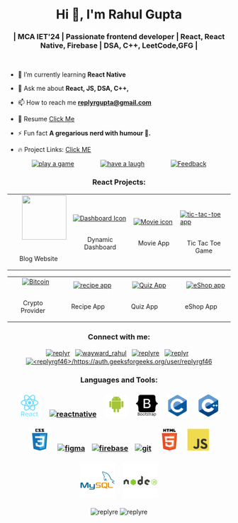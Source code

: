 <h1 align="center">Hi 👋, I'm Rahul Gupta</h1>
  <h3 align="center">
    | MCA IET'24 | Passionate frontend developer | React, React Native, Firebase
    | DSA, C++, LeetCode,GFG |
  </h3>

  <p align="left">
    <a href="https://twitter.com/" target="blank">
      <img
        src="https://img.shields.io/twitter/follow/?logo=twitter&style=for-the-badge"
        alt=""
    /></a>
  </p>

 - 🌱 I’m currently learning **React Native**

- 💬 Ask me about **React, JS, DSA, C++,**

- 📫 How to reach me **replyrgupta@gmail.com**

- 📄 Resume [Click Me](https://drive.google.com/file/d/1P9Ydz3MdjpwItIq8aviI9_LXi6x9hLuo/view?usp=drive_link)

- ⚡ Fun fact **A gregarious nerd with humour 🙂.**
  
- 🔥 Project Links: [Click ME](https://github.com/replyre/All_Projects)

<p align="center">
      &nbsp;&nbsp;&nbsp;&nbsp;&nbsp;&nbsp;
      <a
        target="_blank"
        href="https://replyre.github.io/tetris-game/"
        title="play a game"
        ><img
          src="https://www.freeiconspng.com/uploads/gamepad-icon-0.png"
          width="100"
          height="100"
          alt="play a game"
      /></a>
      &nbsp;&nbsp;&nbsp;&nbsp;&nbsp;&nbsp; &nbsp;&nbsp;&nbsp;&nbsp;&nbsp;&nbsp;
      <a target="_blank" href="https://dadjokes-a0d8c.web.app/" title="have a laugh"
        ><img
          src="https://www.freeiconspng.com/uploads/meme-png-31.png"
          width="100"
          height="100"
          alt="have a laugh"
      /></a>
      &nbsp;&nbsp;&nbsp;&nbsp;&nbsp;&nbsp; &nbsp;&nbsp;&nbsp;&nbsp;&nbsp;&nbsp;
      <a
        target="_blank"
        href="https://replyre.github.io/Feedback_UI/"
        title="Feedback"
        ><img
          src="https://www.freeiconspng.com/uploads/feedback-icon-22.png"
          width="100"
          height="100"
          alt="Feedback"
      /></a>
      &nbsp;&nbsp;&nbsp;&nbsp;&nbsp;&nbsp;
    </p>
<h3 align="center">React Projects:</h3>
  <table align="center">
      <tr>
        <td>
          &nbsp;&nbsp;&nbsp;&nbsp;&nbsp;&nbsp;
          <a
            href="https://replyre.github.io/blog/"
            title="blog website"
            alt="blog website"
            ><img
              src="https://png.pngtree.com/png-vector/20220810/ourmid/pngtree-blogging-concept-picture-writer-laptop-png-image_5722986.png"
              width="100"
              height="100"
            /></a>
          &nbsp;&nbsp;&nbsp;&nbsp;&nbsp;&nbsp;
          <p align="center">Blog Website</p>
        </td>
        <td>
          &nbsp;&nbsp;&nbsp;&nbsp;&nbsp;&nbsp;
          <a href="https://dashboard-replyre.web.app/" title="DashBoard"><img src="https://www.freeiconspng.com/uploads/dashboard-icon-19.png" width="100" height="100" alt="Dashboard Icon" /></a>
          &nbsp;&nbsp;&nbsp;&nbsp;&nbsp;&nbsp;
          <p align="center">Dynamic Dashboard</p>
        </td>
        <td>
          &nbsp;&nbsp;&nbsp;&nbsp;&nbsp;&nbsp;
         <a href="https://movieapp-replyre.web.app/" title="Movie App"><img src="https://www.freeiconspng.com/uploads/movie-icon-11.png" width="100" height="100" alt="Movie icon" /></a>
          &nbsp;&nbsp;&nbsp;&nbsp;&nbsp;&nbsp;
          <p align="center">Movie App</p>
        </td>
         <td>
          &nbsp;&nbsp;&nbsp;&nbsp;&nbsp;&nbsp;
          <a href="https://replyre.github.io/Tic_Tac_Toe-React/" title="Tic Tac Toe App"
            ><img
              src="https://encrypted-tbn0.gstatic.com/images?q=tbn:ANd9GcSVi59qOer06nlWlxAe3aeNIr5thFKYsc2Rcg&usqp=CAU"
              width="100"
              height="100"
              alt="tic-tac-toe app"
          /></a>
          &nbsp;&nbsp;&nbsp;&nbsp;&nbsp;&nbsp;
          <p align="center">Tic Tac Toe Game</p>
        </td>
      </tr>
    </table>
  <!-- second table-->
  <table align="center">
      <tr>
        <td>
          &nbsp;&nbsp;&nbsp;&nbsp;&nbsp;&nbsp;
         <a href="https://crypto-provider.web.app/" title="Crypto App">
           <img src="https://www.freeiconspng.com/uploads/digital-money-bitcoin-icon-31.png" width="100" height="100" alt="Bitcoin" /></a>
          &nbsp;&nbsp;&nbsp;&nbsp;&nbsp;&nbsp;
          <p align="center">Crypto Provider</p>
        </td>
        <td>
          &nbsp;&nbsp;&nbsp;&nbsp;&nbsp;&nbsp;
          <a href="https://recipe-app-872e3.web.app/" title="Recipe App"
            ><img
              src="https://www.freeiconspng.com/uploads/recipe-book-png-file-3.png"
              width="100"
              height="100"
              alt="recipe app"
            /></a>
          &nbsp;&nbsp;&nbsp;&nbsp;&nbsp;&nbsp;
          <p align="center">Recipe App</p>
        </td>
        <td>
          &nbsp;&nbsp;&nbsp;&nbsp;&nbsp;&nbsp;
          <a href="https://replyre.github.io/React-Quiz-App/" title="Quiz App"
            ><img
              src="https://www.freeiconspng.com/uploads/question-icon-6.png"
              width="100"
              height="100"
              alt="Quiz App"
            /></a>
          &nbsp;&nbsp;&nbsp;&nbsp;&nbsp;&nbsp;
          <p align="center">Quiz App</p>
        </td>
         <td>
          &nbsp;&nbsp;&nbsp;&nbsp;&nbsp;&nbsp;
          <a href="https://eshop-replyr.web.app/" title="E-shop App"
            ><img
              src="https://www.freeiconspng.com/uploads/buy-png-8.png"
              width="130"
              height="100"
              alt="eShop app"
          /></a>
          &nbsp;&nbsp;&nbsp;&nbsp;&nbsp;&nbsp;
          <p align="center">eShop App</p>
        </td>
      </tr>
    </table>
  
  <h3 align="center">Connect with me:</h3>
  <p align="center">
    <a href="https://linkedin.com/in/replyr" target="blank"
      ><img
        align="center"
        src="https://raw.githubusercontent.com/rahuldkjain/github-profile-readme-generator/master/src/images/icons/Social/linked-in-alt.svg"
        alt="replyr"
        height="50"
        width="50"
    /></a>
    &nbsp;
    <a href="https://instagram.com/wayward_rahul" target="blank"
      ><img
        align="center"
        src="https://raw.githubusercontent.com/rahuldkjain/github-profile-readme-generator/master/src/images/icons/Social/instagram.svg"
        alt="wayward_rahul"
        height="50"
        width="50"
    /></a>
    &nbsp;
    <a href="https://codeforces.com/profile/replyre" target="blank"
      ><img
        align="center"
        src="https://raw.githubusercontent.com/rahuldkjain/github-profile-readme-generator/master/src/images/icons/Social/codeforces.svg"
        alt="replyre"
        height="50"
        width="50"
    /></a>
    &nbsp;
    <a href="https://www.leetcode.com/replyr" target="blank"
      ><img
        align="center"
        src="https://raw.githubusercontent.com/rahuldkjain/github-profile-readme-generator/master/src/images/icons/Social/leet-code.svg"
        alt="replyr"
        height="45"
        width="50"
    /></a>
    &nbsp;
    <a
      href="https://auth.geeksforgeeks.org/user/<replyrgf46>/https://auth.geeksforgeeks.org/user/replyrgf46"
      target="blank"
      ><img
        align="center"
        src="https://raw.githubusercontent.com/rahuldkjain/github-profile-readme-generator/master/src/images/icons/Social/geeks-for-geeks.svg"
        alt="<replyrgf46>/https://auth.geeksforgeeks.org/user/replyrgf46"
        height="50"
        width="50"
    /></a>
  </p>

  <h3 align="center">Languages and Tools:</h3>
  <p align="left">
    <h3 width="100%" align="center">
    <a  href="https://reactjs.org/" target="_blank" rel="noreferrer">
      <img
        src="https://raw.githubusercontent.com/devicons/devicon/master/icons/react/react-original-wordmark.svg"
        alt="react"
        width="50"
        height="50"
      /></a>
    &nbsp;&nbsp;&nbsp;
    <a href="https://reactnative.dev/" target="_blank" rel="noreferrer">
      <img
        src="https://reactnative.dev/img/header_logo.svg"
        alt="reactnative"
        width="50"
        height="50"
      /></a> &nbsp;&nbsp;&nbsp;
    <a href="https://developer.android.com" target="_blank" rel="noreferrer">
      <img
        src="https://raw.githubusercontent.com/devicons/devicon/master/icons/android/android-original-wordmark.svg"
        alt="android"
        width="50"
        height="50"
      /></a> &nbsp;&nbsp;&nbsp;
    <a href="https://getbootstrap.com" target="_blank" rel="noreferrer">
      <img
        src="https://raw.githubusercontent.com/devicons/devicon/master/icons/bootstrap/bootstrap-plain-wordmark.svg"
        alt="bootstrap"
        width="50"
        height="50"
      /></a> &nbsp;&nbsp;&nbsp;
    <a href="https://www.cprogramming.com/" target="_blank" rel="noreferrer">
      <img
        src="https://raw.githubusercontent.com/devicons/devicon/master/icons/c/c-original.svg"
        alt="c"
        width="50"
        height="50"
      /></a> &nbsp;&nbsp;&nbsp;
    <a href="https://www.w3schools.com/cpp/" target="_blank" rel="noreferrer">
      <img
        src="https://raw.githubusercontent.com/devicons/devicon/master/icons/cplusplus/cplusplus-original.svg"
        alt="cplusplus"
        width="50"
        height="50"
      /></a> 
    </h3>
    <h3 align="center" width="100%">
    <a href="https://www.w3schools.com/css/" target="_blank" rel="noreferrer">
      <img
        src="https://raw.githubusercontent.com/devicons/devicon/master/icons/css3/css3-original-wordmark.svg"
        alt="css3"
        width="50"
        height="50"
      /></a>&nbsp;&nbsp;&nbsp;
    <a href="https://www.figma.com/" target="_blank" rel="noreferrer">
      <img
        src="https://www.vectorlogo.zone/logos/figma/figma-icon.svg"
        alt="figma"
        width="50"
        height="50"
      /></a>&nbsp;&nbsp;&nbsp;
    <a href="https://firebase.google.com/" target="_blank" rel="noreferrer">
      <img
        src="https://www.vectorlogo.zone/logos/firebase/firebase-icon.svg"
        alt="firebase"
        width="50"
        height="50"
      /></a>&nbsp;&nbsp;&nbsp;
    <a href="https://git-scm.com/" target="_blank" rel="noreferrer">
      <img
        src="https://www.vectorlogo.zone/logos/git-scm/git-scm-icon.svg"
        alt="git"
        width="50"
        height="50"
      /></a>&nbsp;&nbsp;&nbsp;
      
  <a href="https://www.w3.org/html/" target="_blank" rel="noreferrer">
      <img
        src="https://raw.githubusercontent.com/devicons/devicon/master/icons/html5/html5-original-wordmark.svg"
        alt="html5"
        width="50"
        height="50"
      /></a>&nbsp;&nbsp;&nbsp;
    <a
      href="https://developer.mozilla.org/en-US/docs/Web/JavaScript"
      target="_blank"
      rel="noreferrer"
    >
      <img
        src="https://raw.githubusercontent.com/devicons/devicon/master/icons/javascript/javascript-original.svg"
        alt="javascript"
        width="50"
        height="50"
      /></a>
</h3>
<h3 align="center" width="100%">
    <a href="https://www.mysql.com/" target="_blank" rel="noreferrer">
      <img
        src="https://raw.githubusercontent.com/devicons/devicon/master/icons/mysql/mysql-original-wordmark.svg"
        alt="mysql"
        width="80"
        height="80"
      /></a>&nbsp;&nbsp;&nbsp;
    <a href="https://nodejs.org" target="_blank" rel="noreferrer">
      <img
        src="https://raw.githubusercontent.com/devicons/devicon/master/icons/nodejs/nodejs-original-wordmark.svg"
        alt="nodejs"
        width="80"
        height="80"
      />
    </a>
  </h3>
  <p align="center">
    <img
      align="center"
      src="https://github-readme-stats.vercel.app/api/top-langs?username=replyre&show_icons=true&locale=en&layout=compact"
      alt="replyre"
    />
    <img align="center" src="https://github-readme-streak-stats.herokuapp.com/?user=replyre&" alt="replyre" />
  </p>
